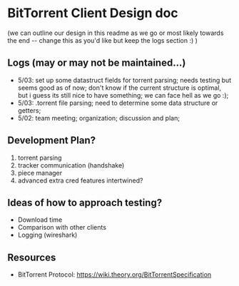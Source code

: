 # BitTorrent Client Design doc
(we can outline our design in this readme as we go or most likely towards the end -- change this as you'd like but keep the logs section :) )


## Logs (may or may not be maintained...)


- 5/03: set up some datastruct fields for torrent parsing; needs testing but seems good as of now; don't know if the current structure is optimal, but i guess its still nice to have something; we can face hell as we go :);
- 5/03: .torrent file parsing; need to determine some data structure or getters;
- 5/02: team meeting; organization; discussion and plan;


## Development Plan?

1) torrent parsing
2) tracker communication (handshake)
3) piece manager
4) advanced extra cred features intertwined?


## Ideas of how to approach testing?

  - Download time
  - Comparison with other clients
  - Logging (wireshark)


## Resources

- BitTorrent Protocol: https://wiki.theory.org/BitTorrentSpecification  


